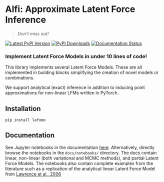 # Alfi: Approximate Latent Force Inference

> _Don't miss out!_

[![Latest PyPI Version][pb]][pypi] [![PyPI Downloads][db]][pypi] [![Documentation Status](https://readthedocs.org/projects/lafomo/badge/?version=latest)](https://lafomo.readthedocs.io/en/latest/?badge=latest)


[pb]: https://img.shields.io/pypi/v/lafomo.svg
[pypi]: https://pypi.org/project/lafomo/

[db]: https://img.shields.io/pypi/dm/lafomo?label=pypi%20downloads


### Implement Latent Force Models in under 10 lines of code!

This library implements several Latent Force Models. These are all implemented in building blocks simplifying the creation of novel models or combinations.

We support analytical (exact) inference in addition to inducing point approximations for non-linear LFMs written in PyTorch.


## Installation

`pip install lafomo`

## Documentation


See Jupyter notebooks in the documentation [here](https://lafomo.readthedocs.io/en/latest/notebooks_list.html). Alternatively, directly browse the notebooks in the `docs/notebooks/` directory. The docs contain linear, non-linear (both variational and MCMC methods), and partial Latent Force Models. The notebooks also contain complete examples from the literature such as a replication of the analytical linear Latent Force Model from [Lawrence et al., 2006](https://papers.nips.cc/paper/3119-modelling-transcriptional-regulation-using-gaussian-processes.pdf)



